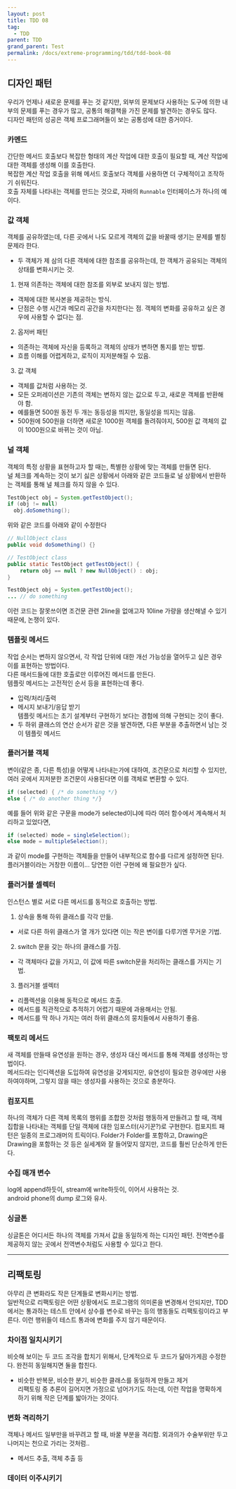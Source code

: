 ```yaml
---
layout: post
title: TDD 08
tag:
  - TDD
parent: TDD
grand_parent: Test
permalink: /docs/extreme-programming/tdd/tdd-book-08
---
```


## 디자인 패턴
우리가 언제나 새로운 문제를 푸는 것 같지만, 외부의 문제보다 사용하는 도구에 의한 내부의 문제를 푸는 경우가 많고, 공통의 해결책을 가진 문제를 발견하는 경우도 많다.  
디자인 패턴의 성공은 객체 프로그래머들이 보는 공통성에 대한 증거이다.

### 카멘드
간단한 메서드 호출보다 복잡한 형태의 계산 작업에 대한 호출이 필요할 때, 계산 작업에 대한 객체를 생성해 이를 호출한다.  
복잡한 계산 작업 호출을 위해 메서드 호출보다 객체를 사용하면 더 구체적이고 조작하기 쉬워진다.  
호출 자체를 나타내는 객체를 만드는 것으로, 자바의 `Runnable` 인터페이스가 하나의 예이다.

### 값 객체
객체를 공유하였는데, 다른 곳에서 나도 모르게 객체의 값을 바꿀때 생기는 문제를 별칭 문제라 한다.
- 두 객체가 제 삼의 다른 객체에 대한 참조를 공유하는데, 한 객체가 공유되는 객체의 상태를 변화시키는 것.  

1. 현재 의존하는 객체에 대한 참조를 외부로 보내지 않는 방법.
  - 객체에 대한 복사본을 제공하는 방식.
  - 단점은 수행 시간과 메모리 공간을 차지한다는 점. 객체의 변화를 공유하고 싶은 경우에 사용할 수 없다는 점.
2. 옵저버 패턴
  - 의존하는 객체에 자신을 등록하고 객체의 상태가 변하면 통지를 받는 방법.
  - 흐름 이해를 어렵게하고, 로직이 지저분해질 수 있음.
3. 값 객체
  - 객체를 값처럼 사용하는 것.
  - 모든 오퍼레이션은 기존의 객체는 변하지 않는 값으로 두고, 새로운 객체를 반환해야 함.
  - 예를들면 500원 동전 두 개는 동등성을 띄지만, 동일성을 띄지는 않음.
  - 500원에 500원을 더하면 새로운 1000원 객체를 돌려줘야지, 500원 값 객체의 값이 1000원으로 바뀌는 것이 아님.

### 널 객체
객체의 특정 상황을 표현하고자 할 때는, 특별한 상황에 맞는 객체를 만들면 된다.  
널 체크를 계속하는 것이 보기 싫은 상황에서 아래와 같은 코드들로 널 상황에서 반환하는 객체를 통해 널 체크를 하지 않을 수 있다.  
```java
TestObject obj = System.getTestObject();
if (obj != null)
  obj.doSomething();
```
위와 같은 코드를 아래와 같이 수정한다
```java
// NullObject class
public void doSomething() {}

// TestObject class
public static TestObject getTestObject() {
    return obj == null ? new NullObject() : obj;
}

TestObject obj = System.getTestObject();
... // do something
```
이런 코드는 잘못쓰이면 조건문 관련 2line을 없애고자 10line 가량을 생산해낼 수 있기 때문에, 논쟁이 있다.

### 템플릿 메서드
작업 순서는 변하지 않으면서, 각 작업 단위에 대한 개선 가능성을 열어두고 싶은 경우 이를 표현하는 방법이다.  
다른 매서드들에 대한 호출로만 이루어진 메서드를 만든다.  
템플릿 메서드는 고전적인 순서 등을 표현하는데 좋다.
- 입력/처리/출력
- 메시지 보내기/응답 받기  
템플릿 메서드는 초기 설계부터 구현하기 보다는 경험에 의해 구현되는 것이 좋다.
- 두 하위 클래스의 연산 순서가 같은 것을 발견하면, 다른 부분을 추출하면서 남는 것이 템플릿 메서드

### 플러거블 객체
변이(같은 종, 다른 특성)을 어떻게 나타내는가에 대하여, 조건문으로 처리할 수 있지만, 여러 곳에서 지저분한 조건문이 사용된다면 이를 객체로 변환할 수 있다.  
```java
if (selected) { /* do something */}
else { /* do another thing */}
```
예를 들어 위와 같은 구문을 mode가 selected이냐에 따라 여러 함수에서 계속해서 처리하고 있었다면,  
```java
if (selected) mode = singleSelection();
else mode = multipleSelection();
```
과 같이 mode를 구현하는 객체들을 만들어 내부적으로 함수를 다르게 설정하면 된다.  
플러거블이라는 거창한 이름이... 당연한 이런 구현에 왜 필요한가 싶다.

### 플러거블 셀렉터
인스턴스 별로 서로 다른 메서드를 동적으로 호출하는 방법.
1. 상속을 통해 하위 클래스를 각각 만듦.
- 서로 다른 하위 클래스가 열 개가 있다면 이는 작은 변이를 다루기엔 무거운 기법.
2. switch 문을 갖는 하나의 클래스를 가짐.
- 각 객체마다 값을 가지고, 이 값에 따른 switch문을 처리하는 클래스를 가지는 기법.
3. 플러거블 셀렉터
- 리플렉션을 이용해 동적으로 메서드 호출.
- 메서드를 직관적으로 추적하기 어렵기 때문에 과용해서는 안됨.
- 메서드를 딱 하나 가지는 여러 하위 클래스의 뭉치들에서 사용하기 좋음.

### 팩토리 메서드
새 객체를 만들때 유연성을 원하는 경우, 생성자 대신 메서드를 통해 객체를 생성하는 방법이다.  
메서드라는 인디렉션을 도입하여 유연성을 갖게되지만, 유연성이 필요한 경우에만 사용하여야하며, 그렇지 않을 때는 생성자를 사용하는 것으로 충분하다.

### 컴포지트
하나의 객체가 다른 객체 목록의 행위를 조합한 것처럼 행동하게 만들려고 할 때, 객체 집합을 나타내는 객체를 단일 객체에 대한 임포스터(사기꾼?)로 구현한다. 
컴포지트 패턴은 일종의 프로그래머의 트릭이다. Folder가 Folder를 포함하고, Drawing은 Drawing을 포함하는 것 등은 실세계와 잘 들어맞지 않지만, 코드를 훨씬 단순하게 만든다.  

### 수집 매개 변수
log에 append하듯이, stream에 write하듯이, 이어서 사용하는 것.  
android phone의 dump 로그와 유사.

### 싱글톤
싱글톤은 어디서든 하나의 객체를 가져서 값을 동일하게 하는 디자인 패턴.
전역변수를 제공하지 않는 곳에서 전역변수처럼도 사용할 수 있다고 한다.  

-----

## 리팩토링
아무리 큰 변화라도 작은 단계들로 변화시키는 방법.  
일반적으로 리팩토링은 어떤 상황에서도 프로그램의 의미론을 변경해서 안되지만, TDD에서는 통과하는 테스트 안에서 상수를 변수로 바꾸는 등의 행동들도 리팩토링이라고 부른다. 이런 행위들이 테스트 통과에 변화를 주지 않기 때문이다.

### 차이점 일치시키기
비슷해 보이는 두 코드 조각을 합치기 위해서, 단계적으로 두 코드가 닮아가게끔 수정한다. 완전히 동일해지면 둘을 합친다.  
- 비슷한 반복문, 비슷한 분기, 비슷한 클래스를 동일하게 만들고 제거  
리팩토링 중 추론이 길어지면 가정으로 넘어가기도 하는데, 이런 작업을 명확하게 하기 위해 작은 단계를 밟아가는 것이다.

### 변화 격리하기
객체나 메서드 일부만을 바꾸려고 할 때, 바꿀 부분을 격리함. 외과의가 수술부위만 두고 나머지는 천으로 가리는 것처럼..
- 메서드 추출, 객체 추출 등

### 데이터 이주시키기

